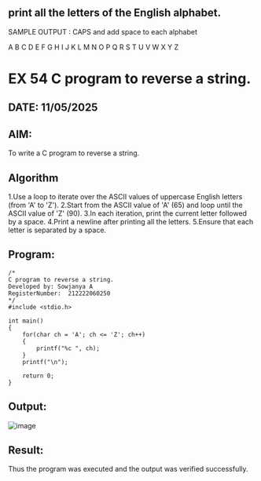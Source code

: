 ## print all the letters of the English alphabet.

SAMPLE OUTPUT : CAPS and add space to each alphabet

A B C D E F G H I J K L M N O P Q R S T U V W X Y Z
# EX 54 C program to reverse a string.
## DATE: 11/05/2025
## AIM:
To write a C program to reverse a string.

## Algorithm
1.Use a loop to iterate over the ASCII values of uppercase English letters (from 'A' to 'Z').
2.Start from the ASCII value of 'A' (65) and loop until the ASCII value of 'Z' (90).
3.In each iteration, print the current letter followed by a space.
4.Print a newline after printing all the letters.
5.Ensure that each letter is separated by a space.

## Program:
```
/*
C program to reverse a string.
Developed by: Sowjanya A
RegisterNumber:  212222060250
*/
#include <stdio.h>

int main()
{
    for(char ch = 'A'; ch <= 'Z'; ch++)
    {
        printf("%c ", ch);
    }
    printf("\n");

    return 0;
}

```



## Output:

![image](https://github.com/user-attachments/assets/a2a8d2f2-1655-435f-8484-c7cac4924033)


## Result:
Thus the program was executed and the output was verified successfully.
